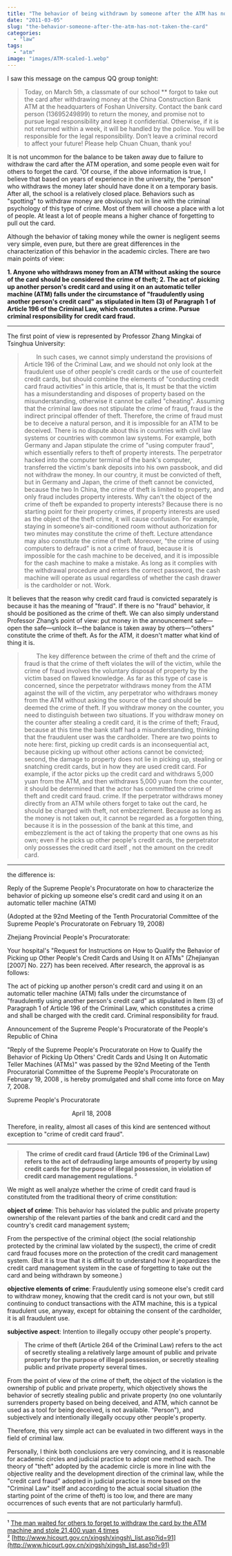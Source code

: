 ```yaml
---
title: "The behavior of being withdrawn by someone after the ATM has not taken the card"
date: "2011-03-05"
slug: "the-behavior-someone-after-the-atm-has-not-taken-the-card"
categories: 
  - "law"
tags: 
  - "atm"
image: "images/ATM-scaled-1.webp"
---
```


I saw this message on the campus QQ group tonight:

> Today, on March 5th, a classmate of our school \*\* forgot to take out the card after withdrawing money at the China Construction Bank ATM at the headquarters of Foshan University. Contact the bank card person (13695249899) to return the money, and promise not to pursue legal responsibility and keep it confidential. Otherwise, if it is not returned within a week, it will be handled by the police. You will be responsible for the legal responsibility. Don’t leave a criminal record to affect your future! Please help Chuan Chuan, thank you!

<!--more-->

It is not uncommon for the balance to be taken away due to failure to withdraw the card after the ATM operation, and some people even wait for others to forget the card. ¹Of course, if the above information is true, I believe that based on years of experience in the university, the "person" who withdraws the money later should have done it on a temporary basis. After all, the school is a relatively closed place. Behaviors such as "spotting" to withdraw money are obviously not in line with the criminal psychology of this type of crime. Most of them will choose a place with a lot of people. At least a lot of people means a higher chance of forgetting to pull out the card.

Although the behavior of taking money while the owner is negligent seems very simple, even pure, but there are great differences in the characterization of this behavior in the academic circles. There are two main points of view:

**1\. Anyone who withdraws money from an ATM without asking the source of the card should be considered the crime of theft; 2. The act of picking up another person's credit card and using it on an automatic teller machine (ATM) falls under the circumstance of "fraudulently using another person's credit card" as stipulated in Item (3) of Paragraph 1 of Article 196 of the Criminal Law, which constitutes a crime. Pursue criminal responsibility for credit card fraud.** 

* * *

The first point of view is represented by Professor Zhang Mingkai of Tsinghua University:

>        In such cases, we cannot simply understand the provisions of Article 196 of the Criminal Law, and we should not only look at the fraudulent use of other people's credit cards or the use of counterfeit credit cards, but should combine the elements of "conducting credit card fraud activities" in this article, that is, It must be that the victim has a misunderstanding and disposes of property based on the misunderstanding, otherwise it cannot be called "cheating". Assuming that the criminal law does not stipulate the crime of fraud, fraud is the indirect principal offender of theft. Therefore, the crime of fraud must be to deceive a natural person, and it is impossible for an ATM to be deceived. There is no dispute about this in countries with civil law systems or countries with common law systems. For example, both Germany and Japan stipulate the crime of "using computer fraud", which essentially refers to theft of property interests. The perpetrator hacked into the computer terminal of the bank's computer, transferred the victim's bank deposits into his own passbook, and did not withdraw the money. In our country, it must be convicted of theft, but in Germany and Japan, the crime of theft cannot be convicted, because the two In China, the crime of theft is limited to property, and only fraud includes property interests. Why can't the object of the crime of theft be expanded to property interests? Because there is no starting point for their property crimes, if property interests are used as the object of the theft crime, it will cause confusion. For example, staying in someone’s air-conditioned room without authorization for two minutes may constitute the crime of theft. Lecture attendance may also constitute the crime of theft. Moreover, "the crime of using computers to defraud" is not a crime of fraud, because it is impossible for the cash machine to be deceived, and it is impossible for the cash machine to make a mistake. As long as it complies with the withdrawal procedure and enters the correct password, the cash machine will operate as usual regardless of whether the cash drawer is the cardholder or not. Work.

It believes that the reason why credit card fraud is convicted separately is because it has the meaning of "fraud". If there is no "fraud" behavior, it should be positioned as the crime of theft. We can also simply understand Professor Zhang’s point of view: put money in the announcement safe—open the safe—unlock it—the balance is taken away by others—“others” constitute the crime of theft. As for the ATM, it doesn't matter what kind of thing it is.

>        The key difference between the crime of theft and the crime of fraud is that the crime of theft violates the will of the victim, while the crime of fraud involves the voluntary disposal of property by the victim based on flawed knowledge. As far as this type of case is concerned, since the perpetrator withdraws money from the ATM against the will of the victim, any perpetrator who withdraws money from the ATM without asking the source of the card should be deemed the crime of theft. If you withdraw money on the counter, you need to distinguish between two situations. If you withdraw money on the counter after stealing a credit card, it is the crime of theft; Fraud, because at this time the bank staff had a misunderstanding, thinking that the fraudulent user was the cardholder. There are two points to note here: first, picking up credit cards is an inconsequential act, because picking up without other actions cannot be convicted; second, the damage to property does not lie in picking up, stealing or snatching credit cards, but in how they are used credit card. For example, if the actor picks up the credit card and withdraws 5,000 yuan from the ATM, and then withdraws 5,000 yuan from the counter, it should be determined that the actor has committed the crime of theft and credit card fraud. crime. If the perpetrator withdraws money directly from an ATM while others forget to take out the card, he should be charged with theft, not embezzlement. Because as long as the money is not taken out, it cannot be regarded as a forgotten thing, because it is in the possession of the bank at this time, and embezzlement is the act of taking the property that one owns as his own; even if he picks up other people's credit cards, the perpetrator only possesses the credit card itself , not the amount on the credit card.

* * *

the difference is:

Reply of the Supreme People's Procuratorate on how to characterize the behavior of picking up someone else's credit card and using it on an automatic teller machine (ATM)

(Adopted at the 92nd Meeting of the Tenth Procuratorial Committee of the Supreme People's Procuratorate on February 19, 2008)

Zhejiang Provincial People's Procuratorate:

Your hospital's "Request for Instructions on How to Qualify the Behavior of Picking up Other People's Credit Cards and Using It on ATMs" (Zhejianyan \[2007\] No. 227) has been received. After research, the approval is as follows:

The act of picking up another person's credit card and using it on an automatic teller machine (ATM) falls under the circumstance of "fraudulently using another person's credit card" as stipulated in Item (3) of Paragraph 1 of Article 196 of the Criminal Law, which constitutes a crime and shall be charged with the credit card. Criminal responsibility for fraud.

Announcement of the Supreme People's Procuratorate of the People's Republic of China

"Reply of the Supreme People's Procuratorate on How to Qualify the Behavior of Picking Up Others' Credit Cards and Using It on Automatic Teller Machines (ATMs)" was passed by the 92nd Meeting of the Tenth Procuratorial Committee of the Supreme People's Procuratorate on February 19, 2008 , is hereby promulgated and shall come into force on May 7, 2008.

Supreme People's Procuratorate

                                      April 18, 2008

Therefore, in reality, almost all cases of this kind are sentenced without exception to "crime of credit card fraud".

* * *

>  **The crime of credit card fraud (Article 196 of the Criminal Law) refers to the act of defrauding large amounts of property by using credit cards for the purpose of illegal possession, in violation of credit card management regulations. ²**

We might as well analyze whether the crime of credit card fraud is constituted from the traditional theory of crime constitution:

**object of crime**: This behavior has violated the public and private property ownership of the relevant parties of the bank and credit card and the country's credit card management system;

From the perspective of the criminal object (the social relationship protected by the criminal law violated by the suspect), the crime of credit card fraud focuses more on the protection of the credit card management system. (But it is true that it is difficult to understand how it jeopardizes the credit card management system in the case of forgetting to take out the card and being withdrawn by someone.)

**objective elements of crime**: Fraudulently using someone else's credit card to withdraw money, knowing that the credit card is not your own, but still continuing to conduct transactions with the ATM machine, this is a typical fraudulent use, anyway, except for obtaining the consent of the cardholder, it is all fraudulent use.

**subjective aspect**: Intention to illegally occupy other people's property.

> **The crime of theft (Article 264 of the Criminal Law) refers to the act of secretly stealing a relatively large amount of public and private property for the purpose of illegal possession, or secretly stealing public and private property several times.**

From the point of view of the crime of theft, the object of the violation is the ownership of public and private property, which objectively shows the behavior of secretly stealing public and private property (no one voluntarily surrenders property based on being deceived, and ATM, which cannot be used as a tool for being deceived, is not available. "Person"), and subjectively and intentionally illegally occupy other people's property.

Therefore, this very simple act can be evaluated in two different ways in the field of criminal law.

Personally, I think both conclusions are very convincing, and it is reasonable for academic circles and judicial practice to adopt one method each. The theory of "theft" adopted by the academic circle is more in line with the objective reality and the development direction of the criminal law, while the "credit card fraud" adopted in judicial practice is more based on the "Criminal Law" itself and according to the actual social situation (the starting point of the crime of theft) is too low, and there are many occurrences of such events that are not particularly harmful).

* * *

¹ [The man waited for others to forget to withdraw the card by the ATM machine and stole 21,400 yuan 4 times ²](http://city.qianlong.com/news/HZ/csyf/7/2011/0228/14810.htm) [http://www.hicourt.gov.cn/xingsh/xingsh\_list.asp?id=91](http://www.hicourt.gov.cn/xingsh/xingsh_list.asp?id=91)
